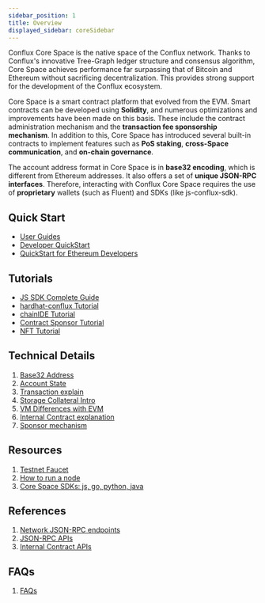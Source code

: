 ```yaml
---
sidebar_position: 1
title: Overview
displayed_sidebar: coreSidebar
---
```


Conflux Core Space is the native space of the Conflux network. Thanks to Conflux's innovative Tree-Graph ledger structure and consensus algorithm, Core Space achieves performance far surpassing that of Bitcoin and Ethereum without sacrificing decentralization. This provides strong support for the development of the Conflux ecosystem.

Core Space is a smart contract platform that evolved from the EVM. Smart contracts can be developed using **Solidity**, and numerous optimizations and improvements have been made on this basis. These include the contract administration mechanism and the **transaction fee sponsorship mechanism**. In addition to this, Core Space has introduced several built-in contracts to implement features such as **PoS staking**, **cross-Space communication**, and **on-chain governance**.

The account address format in Core Space is in **base32 encoding**, which is different from Ethereum addresses. It also offers a set of **unique JSON-RPC interfaces**. Therefore, interacting with Conflux Core Space requires the use of **proprietary** wallets (such as Fluent) and SDKs (like js-conflux-sdk).

## Quick Start

- [User Guides](./getting-started/)
- [Developer QuickStart](./core-developer-quickstart)
- [QuickStart for Ethereum Developers](./build/quickstart-for-eth-devs)

## Tutorials

- [JS SDK Complete Guide](./tutorials/js-conflux-sdk)
- [hardhat-conflux Tutorial](./tutorials/hardhat-conflux-plugin)
- [chainIDE Tutorial](./tutorials/chainide)
- [Contract Sponsor Tutorial](./tutorials/how-to-sponsor-contract)
- [NFT Tutorial](./tutorials/nft-tutorial)

## Technical Details

1. [Base32 Address](./core-space-basics/addresses)
2. [Account State](./core-space-basics/accounts)
3. [Transaction explain](./core-space-basics/transactions/overview.md)
4. [Storage Collateral Intro](./core-space-basics/storage)
5. [VM Differences with EVM](./core-space-basics/vm-difference)
6. [Internal Contract explanation](./core-space-basics/internal-contracts/)
7. [Sponsor mechanism](./core-space-basics/sponsor-mechanism)

## Resources

1. [Testnet Faucet](https://faucet.confluxnetwork.org/)
2. [How to run a node](../general/run-a-node/Overview)
3. [Core Space SDKs: js, go, python, java](./build/sdks-and-tools/sdks.md)

## References

1. [Network JSON-RPC endpoints](./core-endpoints.md)
2. [JSON-RPC APIs](./build/json-rpc/)
3. [Internal Contract APIs](./core-space-basics/internal-contracts/)

## FAQs

1. [FAQs](./FAQs.md)
